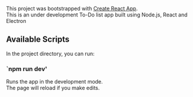 This project was bootstrapped with [Create React App](https://github.com/facebook/create-react-app).<br>
This is an under development To-Do list app built using Node.js, React and Electron

## Available Scripts

In the project directory, you can run:

### `npm run dev'

Runs the app in the development mode.<br>
The page will reload if you make edits.<br>





